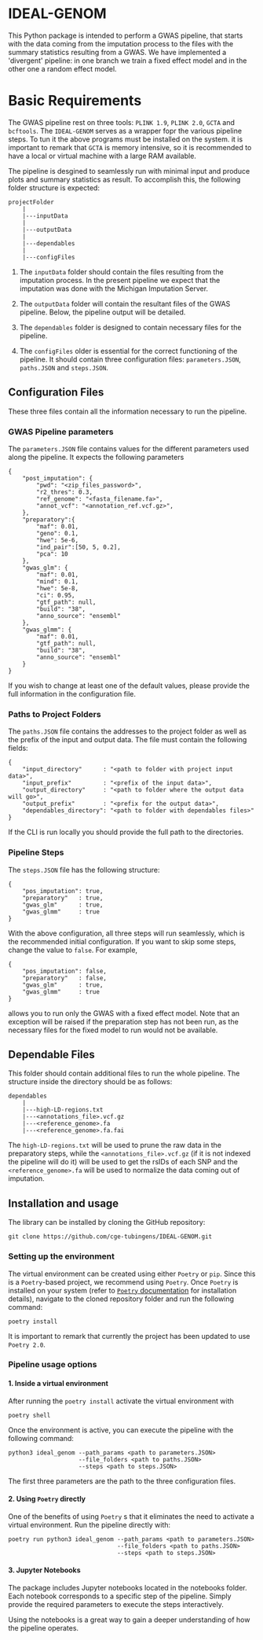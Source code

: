 # IDEAL-GENOM

This Python package is intended to perform a GWAS pipeline, that starts with the data coming from the imputation process to the files with the summary statistics resulting from a GWAS. We have implemented a 'divergent' pipeline: in one branch we train a fixed effect model and in the other one a random effect model.

# Basic Requirements

The GWAS pipeline rest on three tools: `PLINK 1.9`, `PLINK 2.0`, `GCTA` and `bcftools`. The `IDEAL-GENOM` serves as a wrapper fopr the various pipeline steps. To tun it the above programs must be installed on the system. it is important to remark that `GCTA` is memory intensive, so it is recommended to have a local or virtual machine with a large RAM available.

The pipeline is desgined to seamlessly run with minimal input and produce plots and summary statistics as result. To accomplish this, the following folder structure is expected:

```
projectFolder
    |
    |---inputData
    |
    |---outputData
    |
    |---dependables
    |
    |---configFiles
```

1. The `inputData` folder should contain the files resulting from the imputation process. In the present pipeline we expect that the imputation was done with the Michigan Imputation Server.

2. The `outputData` folder will contain the resultant files of the GWAS pipeline. Below, the pipeline output will be detailed.

3. The `dependables` folder is designed to contain necessary files for the pipeline.

4. The `configFiles` older is essential for the correct functioning of the pipeline. It should contain three configuration files: `parameters.JSON`, `paths.JSON` and `steps.JSON`.

## Configuration Files

These three files contain all the information necessary to run the pipeline.

### GWAS Pipeline parameters

The `parameters.JSON` file contains values for the different parameters used along the pipeline. It expects the following parameters 

```
{
    "post_imputation": {
        "pwd": "<zip_files_password>",
        "r2_thres": 0.3,
        "ref_genome": "<fasta_filename.fa>",
        "annot_vcf": "<annotation_ref.vcf.gz>",
    },
    "preparatory":{
        "maf": 0.01,
        "geno": 0.1,
        "hwe": 5e-6,
        "ind_pair":[50, 5, 0.2],
        "pca": 10 
    },
    "gwas_glm": {
        "maf": 0.01,
        "mind": 0.1,
        "hwe": 5e-8,
        "ci": 0.95,
        "gtf_path": null,
        "build": "38",
        "anno_source": "ensembl"
    },
    "gwas_glmm": {
        "maf": 0.01,
        "gtf_path": null,
        "build": "38",
        "anno_source": "ensembl"
    }
}
```

If you wish to change at least one of the default values, please provide the full information in the configuration file.

### Paths to Project Folders

The `paths.JSON` file contains the addresses to the project folder as well as the prefix of the input and output data. The file must contain the following fields:

```
{
    "input_directory"      : "<path to folder with project input data>",
    "input_prefix"         : "<prefix of the input data>",
    "output_directory"     : "<path to folder where the output data will go>",
    "output_prefix"        : "<prefix for the output data>",
    "dependables_directory": "<path to folder with dependables files>"
}
```

If the CLI is run locally you should provide the full path to the directories.

### Pipeline Steps

The `steps.JSON` file has the following structure:

```
{
    "pos_imputation": true,
    "preparatory"   : true,
    "gwas_glm"      : true,
    "gwas_glmm"     : true
}
```

With the above configuration, all three steps will run seamlessly, which is the recommended initial configuration. If you want to skip some steps, change the value to `false`. For example,

```
{
    "pos_imputation": false,
    "preparatory"   : false,
    "gwas_glm"      : true,
    "gwas_glmm"     : true
}
```

allows you to run only the GWAS with a fixed effect model. Note that an exception will be raised if the preparation step has not been run, as the necessary files for the fixed model to run would not be available.

## Dependable Files

This folder should contain additional files to run the whole pipeline. The structure inside the directory should be as follows:

```
dependables
    |
    |---high-LD-regions.txt
    |---<annotations_file>.vcf.gz
    |---<reference_genome>.fa
    |---<reference_genome>.fa.fai
```

The `high-LD-regions.txt` will be used to prune the raw data in the preparatory steps, while the `<annotations_file>.vcf.gz` (if it is not indexed the pipeline will do it) will be used to get the rsIDs of each SNP and the `<reference_genome>.fa` will be used to normalize the data coming out of imputation.

## Installation and usage

The library can be installed by cloning the GitHub repository:

```
git clone https://github.com/cge-tubingens/IDEAL-GENOM.git
```

### Setting up the environment

The virtual environment can be created using either `Poetry` or `pip`. Since this is a `Poetry`-based project, we recommend using `Poetry`. Once `Poetry` is installed on your system (refer to [`Poetry` documentation](https://python-poetry.org/docs/) for installation details), navigate to the cloned repository folder and run the following command:

```
poetry install
```
It is important to remark that currently the project has been updated to use `Poetry 2.0`.

### Pipeline usage options

#### 1. Inside a virtual environment

After running the `poetry install` activate the virtual environment with 

```
poetry shell
```

 Once the environment is active, you can execute the pipeline with the following command:

```
python3 ideal_genom --path_params <path to parameters.JSON> 
                    --file_folders <path to paths.JSON> 
                    --steps <path to steps.JSON>
```

The first three parameters are the path to the three configuration files.

#### 2. Using `Poetry` directly

One of the benefits of using `Poetry` s that it eliminates the need to activate a virtual environment. Run the pipeline directly with:

```
poetry run python3 ideal_genom --path_params <path to parameters.JSON> 
                               --file_folders <path to paths.JSON> 
                               --steps <path to steps.JSON>
```
#### 3. Jupyter Notebooks

The package includes Jupyter notebooks located in the notebooks folder. Each notebook corresponds to a specific step of the pipeline. Simply provide the required parameters to execute the steps interactively.

Using the notebooks is a great way to gain a deeper understanding of how the pipeline operates.